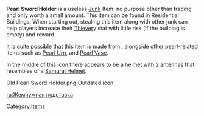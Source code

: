 **Pearl Sword Holder** is a useless [Junk](Junk.md "wikilink") Item: no
purpose other than trading and only worth a small amount. This item can
be found in Residential Buildings. When starting out, stealing this item
along with other junk can help players increase
their [Thievery](Thievery.md "wikilink") stat with little risk (if the
building is empty) and reward.

It is quite possible that this item is made from [](Leviathan_Pearl.md), alongside other pearl-related items
such as [Pearl Urn](Pearl_Urn.md "wikilink"), [](Pearl_Cup.md) and [Pearl Vase](Pearl_Vase.md "wikilink").

In the middle of this icon there appears to be a helmet with 2 antennas
that resembles of a [Samurai Helmet](Samurai_Helmet.md "wikilink").

Old Pearl Sword Holder.png\|Outdated icon

[ru:Жемчужная подставка](ru:Жемчужная_подставка "wikilink")

[Category:Items](Category:Items "wikilink")